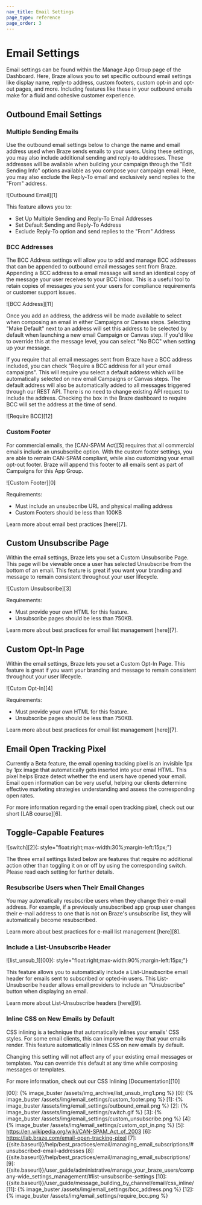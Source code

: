 ```yaml
---
nav_title: Email Settings
page_type: reference
page_order: 3
---
```


# Email Settings

Email settings can be found within the Manage App Group page of the Dashboard. Here, Braze allows you to set specific outbound email settings like display name, reply-to address, custom footers, custom opt-in and opt-out pages, and more. Including features like these in your outbound emails make for a fluid and cohesive customer experience.

## Outbound Email Settings

### Multiple Sending Emails

Use the outbound email settings below to change the name and email address used when Braze sends emails to your users. Using these settings, you may also include additional sending and reply-to addresses. These addresses will be available when building your campaign through the "Edit Sending Info" options available as you compose your campaign email. Here, you may also exclude the Reply-To email and exclusively send replies to the "From" address.

![Outbound Email][1]

This feature allows you to:
- Set Up Multiple Sending and Reply-To Email Addresses
- Set Default Sending and Reply-To Address
- Exclude Reply-To option and send replies to the "From" Address

### BCC Addresses

The BCC Address settings will allow you to add and manage BCC addresses that can be appended to outbound email messages sent from Braze. Appending a BCC address to a email message will send an identical copy of the message your user receives to your BCC inbox. This is a useful tool to retain copies of messages you sent your users for compliance requirements or customer support issues. 

![BCC Address][11]

Once you add an address, the address will be made available to select when composing an email in either Campaigns or Canvas steps. Selecting "Make Default" next to an address will set this address to be selected by default when launching a new email Campaign or Canvas step. If you'd like to override this at the message level, you can select "No BCC" when setting up your message.

If you require that all email messages sent from Braze have a BCC address included, you can check "Require a BCC address for all your email campaigns". This will require you select a default address which will be automatically selected on new email Campaigns or Canvas steps. The default address will also be automatically added to all messages triggered through our REST API. There is no need to change existing API request to include the address. Checking the box in the Braze dashboard to require BCC will set the address at the time of send.  

![Require BCC][12]



### Custom Footer

For commercial emails, the [CAN-SPAM Act][5] requires that all commercial emails include an unsubscribe option. With the custom footer settings, you are able to remain CAN-SPAM compliant, while also customizing your email opt-out footer. Braze will append this footer to all emails sent as part of Campaigns for this App Group.

![Custom Footer][0]

Requirements:
- Must include an unsubscribe URL and physical mailing address
- Custom Footers should be less than 100KB

Learn more about email best practices [here][7].

## Custom Unsubscribe Page

Within the email settings, Braze lets you set a Custom Unsubscribe Page. This page will be viewable once a user has selected Unsubscribe from the bottom of an email. This feature is great if you want your branding and message to remain consistent throughout your user lifecycle.

![Custom Unsubscribe][3]

Requirements:
- Must provide your own HTML for this feature.
- Unsubscribe pages should be less than 750KB.

Learn more about best practices for email list management [here][7].

## Custom Opt-In Page

Within the email settings, Braze lets you set a Custom Opt-In Page. This feature is great if you want your branding and message to remain consistent throughout your user lifecycle.

![Cutom Opt-In][4]

Requirements:
- Must provide your own HTML for this feature.
- Unsubscribe pages should be less than 750KB.

Learn more about best practices for email list management [here][7].

## Email Open Tracking Pixel

Currently a Beta feature, the email opening tracking pixel is an invisible 1px by 1px image that automatically gets inserted into your email HTML. This pixel helps Braze detect whether the end users have opened your email. Email open information can be very useful, helping our clients determine effective marketing strategies understanding and assess the corresponding open rates.

For more information regarding the email open tracking pixel, check out our short [LAB course][6].

## Toggle-Capable Features
![switch][2]{: style="float:right;max-width:30%;margin-left:15px;"}

The three email settings listed below are features that require no additional action other than toggling it on or off by using the corresponding switch. Please read each setting for further details.

### Resubscribe Users when Their Email Changes

You may automatically resubscribe users when they change their e-mail address. For example, if a previously unsubscribed app group user changes their e-mail address to one that is not on Braze's unsubscribe list, they will automatically become resubscribed.

Learn more about best practices for e-mail list management [here][8].

### Include a List-Unsubscribe Header

![list_unsub_1][00]{: style="float:right;max-width:90%;margin-left:15px;"}

This feature allows you to automatically include a List-Unsubscribe email header for emails sent to subscribed or opted-in users. This List-Unsubscribe header allows email providers to include an "Unsubscribe" button when displaying an email.

Learn more about List-Unsubscribe headers [here][9].

### Inline CSS on New Emails by Default

CSS inlining is a technique that automatically inlines your emails' CSS styles. For some email clients, this can improve the way that your emails render. This feature automatically inlines CSS on new emails by default.

Changing this setting will not affect any of your existing email messages or templates. You can override this default at any time while composing messages or templates.

For more information, check out our CSS Inlining [Documentation][10]

[00]: {% image_buster /assets/img_archive/list_unsub_img1.png %}
[0]: {% image_buster /assets/img/email_settings/custom_footer.png %}
[1]: {% image_buster /assets/img/email_settings/outbound_email.png %}
[2]: {% image_buster /assets/img/email_settings/switch.gif %}
[3]: {% image_buster /assets/img/email_settings/custom_unsubscribe.png %}
[4]: {% image_buster /assets/img/email_settings/custom_opt_in.png %}
[5]: https://en.wikipedia.org/wiki/CAN-SPAM_Act_of_2003
[6]: https://lab.braze.com/email-open-tracking-pixel
[7]: {{site.baseurl}}/help/best_practices/email/managing_email_subscriptions/#unsubscribed-email-addresses
[8]: {{site.baseurl}}/help/best_practices/email/managing_email_subscriptions/
[9]: {{site.baseurl}}/user_guide/administrative/manage_your_braze_users/company-wide_settings_management/#list-unsubscribe-settings
[10]: {{site.baseurl}}/user_guide/message_building_by_channel/email/css_inline/
[11]: {% image_buster /assets/img/email_settings/bcc_address.png %}
[12]: {% image_buster /assets/img/email_settings/require_bcc.png %}

